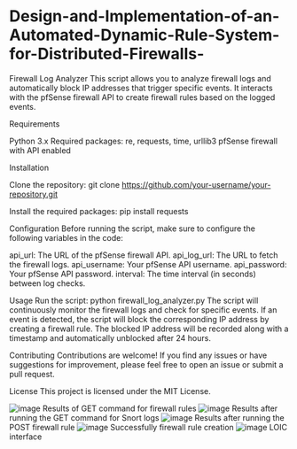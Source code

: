 # Design-and-Implementation-of-an-Automated-Dynamic-Rule-System-for-Distributed-Firewalls-


Firewall Log Analyzer
This script allows you to analyze firewall logs and automatically block IP addresses that trigger specific events. It interacts with the pfSense firewall API to create firewall rules based on the logged events.

Requirements

Python 3.x
Required packages: re, requests, time, urllib3
pfSense firewall with API enabled

Installation

Clone the repository:
git clone https://github.com/your-username/your-repository.git

Install the required packages:
pip install requests

Configuration
Before running the script, make sure to configure the following variables in the code:

api_url: The URL of the pfSense firewall API.
api_log_url: The URL to fetch the firewall logs.
api_username: Your pfSense API username.
api_password: Your pfSense API password.
interval: The time interval (in seconds) between log checks.

Usage
Run the script:
python firewall_log_analyzer.py
The script will continuously monitor the firewall logs and check for specific events.
If an event is detected, the script will block the corresponding IP address by creating a firewall rule.
The blocked IP address will be recorded along with a timestamp and automatically unblocked after 24 hours.


Contributing
Contributions are welcome! If you find any issues or have suggestions for improvement, please feel free to open an issue or submit a pull request.

License
This project is licensed under the MIT License.


![image](https://github.com/AndreiTudosi/Design-and-Implementation-of-an-Automated-Dynamic-Rule-System-for-Distributed-Firewalls-/assets/136599367/8845b15c-85eb-433f-8310-03b7e7071f34)
Results of GET command for firewall rules
![image](https://github.com/AndreiTudosi/Design-and-Implementation-of-an-Automated-Dynamic-Rule-System-for-Distributed-Firewalls-/assets/136599367/cb3f65e2-e461-43b1-b869-406d79fc626c)
Results after running the GET command for Snort logs
![image](https://github.com/AndreiTudosi/Design-and-Implementation-of-an-Automated-Dynamic-Rule-System-for-Distributed-Firewalls-/assets/136599367/5a08d9c3-c808-4dae-a55e-339f8c69e839)
Results after running the POST firewall rule
![image](https://github.com/AndreiTudosi/Design-and-Implementation-of-an-Automated-Dynamic-Rule-System-for-Distributed-Firewalls-/assets/136599367/2bf32197-4e69-4e2c-ace9-85db664014f7)
Successfully firewall rule creation
![image](https://github.com/AndreiTudosi/Design-and-Implementation-of-an-Automated-Dynamic-Rule-System-for-Distributed-Firewalls-/assets/136599367/c25cef5e-c3d0-4499-9d24-fc3134b66158)
LOIC interface
